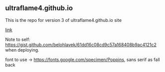 ## ultraflame4.github.io
This is the repo for version 3 of ultraflame4.github.io site

[link](https://ultraflame4.github.io)

Note to self: https://gist.github.com/belohlavek/61dd16c08cd9c57a168408b9ac4121c2
 when deploying.



font to use -> https://fonts.google.com/specimen/Poppins, sans serif as fall back

